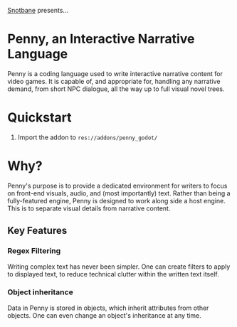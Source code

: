 [Snotbane](https://snotbane.carrd.co) presents...
# Penny, an Interactive Narrative Language

Penny is a coding language used to write interactive narrative content for video games. It is capable of, and appropriate for, handling any narrative demand, from short NPC dialogue, all the way up to full visual novel trees.

# Quickstart

1. Import the addon to `res://addons/penny_godot/`

# Why?

Penny's purpose is to provide a dedicated environment for writers to focus on front-end visuals, audio, and (most importantly) text. Rather than being a fully-featured engine, Penny is designed to work along side a host engine. This is to separate visual details from narrative content.

## Key Features

### Regex Filtering

Writing complex text has never been simpler. One can create filters to apply to displayed text, to reduce technical clutter within the written text itself.

### Object inheritance

Data in Penny is stored in objects, which inherit attributes from other objects. One can even change an object's inheritance at any time.
